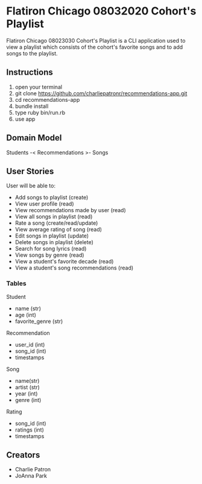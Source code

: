 Flatiron Chicago 08032020 Cohort's Playlist
========================
Flatiron Chicago 08023030 Cohort's Playlist is a CLI application used to view a playlist which consists of the cohort's favorite songs and to add songs to the playlist.

## Instructions

1. open your terminal
2. git clone https://github.com/charliepatronr/recommendations-app.git
3. cd recommendations-app
4. bundle install
5. type ruby bin/run.rb
6. use app


## Domain Model

Students -< Recommendations >- Songs


## User Stories 
User will be able to:

- Add songs to playlist (create)
- View user profile (read)
- View recommendations made by user (read)
- View all songs in playlist (read)
- Rate a song (create/read/update)
- View average rating of song (read)
- Edit songs in playlist (update)
- Delete songs in playlist (delete)
- Search for song lyrics (read)
- View songs by genre (read)
- View a student's favorite decade (read)
- View a student's song recommendations (read)


### Tables 

Student
- name (str)
- age (int)
- favorite_genre (str)

Recommendation
- user_id (int)
- song_id (int)
- timestamps 

Song 
- name(str) 
- artist (str)
- year (int)
- genre (int)

Rating
- song_id (int)
- ratings (int)
- timestamps


## Creators
- Charlie Patron
- JoAnna Park
